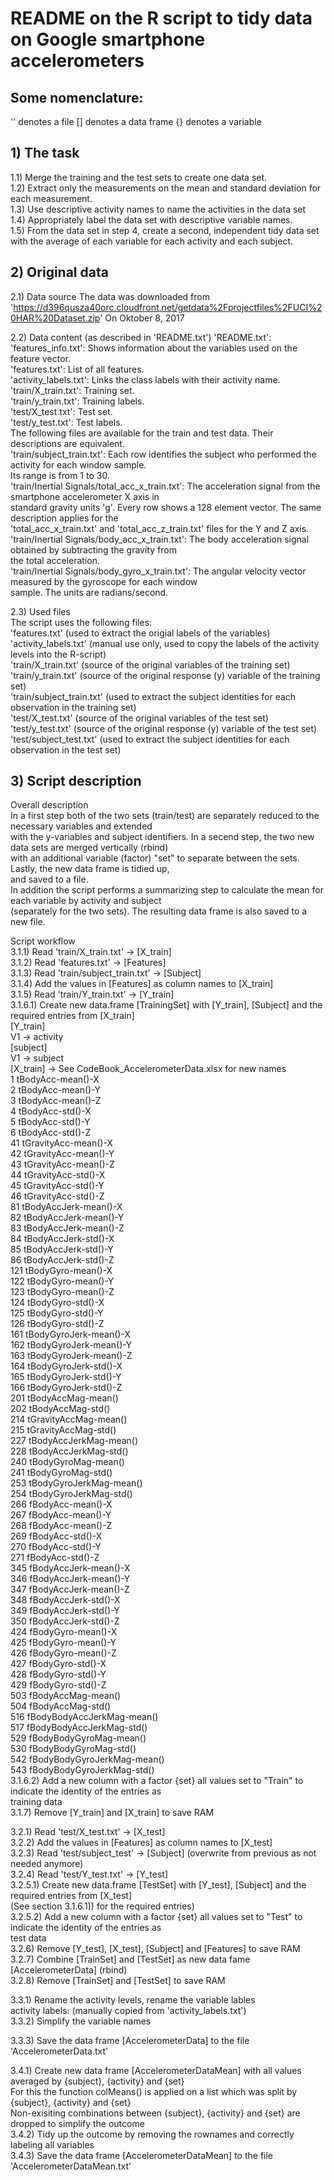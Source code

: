 
 # README on the R script to tidy data on Google smartphone accelerometers

 ## Some nomenclature:
 '' denotes a file
 [] denotes a data frame
 {} denotes a variable

 ## 1) The task

 1.1) Merge the training and the test sets to create one data set.<br />
 1.2) Extract only the measurements on the mean and standard deviation for each measurement.<br />
 1.3) Use descriptive activity names to name the activities in the data set<br />
 1.4) Appropriately label the data set with descriptive variable names.<br />
 1.5) From the data set in step 4, create a second, independent tidy data set with the average of each variable for
      each activity and each subject.<br />

 ## 2) Original data

 2.1) Data source
 The data was downloaded from 'https://d396qusza40orc.cloudfront.net/getdata%2Fprojectfiles%2FUCI%20HAR%20Dataset.zip'
 On Oktober 8, 2017

 2.2) Data content (as described in 'README.txt')
 'README.txt':<br />
 'features_info.txt': Shows information about the variables used on the feature vector.<br />
 'features.txt': List of all features.<br />
 'activity_labels.txt': Links the class labels with their activity name.<br />
 'train/X_train.txt': Training set.<br />
 'train/y_train.txt': Training labels.<br />
 'test/X_test.txt': Test set.<br />
 'test/y_test.txt': Test labels.<br />
 The following files are available for the train and test data. Their descriptions are equivalent. <br />
 'train/subject_train.txt': Each row identifies the subject who performed the activity for each window sample.<br />
        Its range is from 1 to 30. <br />
 'train/Inertial Signals/total_acc_x_train.txt': The acceleration signal from the smartphone accelerometer X axis in<br />
        standard gravity units 'g'. Every row shows a 128 element vector. The same description applies for the<br />
        'total_acc_x_train.txt' and 'total_acc_z_train.txt' files for the Y and Z axis. <br />
 'train/Inertial Signals/body_acc_x_train.txt': The body acceleration signal obtained by subtracting the gravity from<br />
        the total acceleration. <br />
 'train/Inertial Signals/body_gyro_x_train.txt': The angular velocity vector measured by the gyroscope for each window<br />
        sample. The units are radians/second. <br />

 2.3) Used files<br />
 The script uses the following files:<br />
 'features.txt' (used to extract the origial labels of the variables)<br />
 'activity_labels.txt' (manual use only, used to copy the labels of the activity levels into the R-script)<br />
 'train/X_train.txt' (source of the original variables of the training set)<br />
 'train/y_train.txt' (source of the original response (y) variable of the training set)<br />
 'train/subject_train.txt' (used to extract the subject identities for each observation in the training set)<br />
 'test/X_test.txt' (source of the original variables of the test set)<br />
 'test/y_test.txt' (source of the original response (y) variable of the test set)<br />
 'test/subject_test.txt' (used to extract the subject identities for each observation in the test set)<br />

 ## 3) Script description


 Overall description<br />
 In a first step both of the two sets (train/test) are separately reduced to the necessary variables and extended<br />
 with the y-variables and subject identifiers. In a secend step, the two new data sets are merged vertically (rbind)<br />
 with an additional variable (factor) "set" to separate between the sets. Lastly, the new data frame is tidied up,<br />
 and saved to a file.<br />
 In addition the script performs a summarizing step to calculate the mean for each variable by activity and subject<br />
 (separately for the two sets). The resulting data frame is also saved to a new file.<br />

 Script workflow<br />
 3.1.1) Read 'train/X_train.txt' -> [X_train]<br />
 3.1.2) Read 'features.txt' -> [Features]<br />
 3.1.3) Read 'train/subject_train.txt' -> [Subject]<br />
 3.1.4) Add the values in [Features] as column names to [X_train]<br />
 3.1.5) Read 'train/Y_train.txt' -> [Y_train]<br />
 3.1.6.1) Create new data.frame [TrainingSet] with [Y_train], [Subject] and the required entries from [X_train]<br />
  [Y_train]<br />
	      V1				-> activity<br />
  [subject]<br />
	      V1				-> subject<br />
  [X_train] 					-> See CodeBook_AccelerometerData.xlsx for new names<br />
            1 tBodyAcc-mean()-X<br />
            2 tBodyAcc-mean()-Y<br />
            3 tBodyAcc-mean()-Z<br />
            4 tBodyAcc-std()-X<br />
            5 tBodyAcc-std()-Y<br />
            6 tBodyAcc-std()-Z<br />
            41 tGravityAcc-mean()-X<br />
            42 tGravityAcc-mean()-Y<br />
            43 tGravityAcc-mean()-Z<br />
            44 tGravityAcc-std()-X<br />
            45 tGravityAcc-std()-Y<br />
            46 tGravityAcc-std()-Z<br />
            81 tBodyAccJerk-mean()-X<br />
            82 tBodyAccJerk-mean()-Y<br />
            83 tBodyAccJerk-mean()-Z<br />
            84 tBodyAccJerk-std()-X<br />
            85 tBodyAccJerk-std()-Y<br />
            86 tBodyAccJerk-std()-Z<br />
            121 tBodyGyro-mean()-X<br />
            122 tBodyGyro-mean()-Y<br />
            123 tBodyGyro-mean()-Z<br />
            124 tBodyGyro-std()-X<br />
            125 tBodyGyro-std()-Y<br />
            126 tBodyGyro-std()-Z<br />
            161 tBodyGyroJerk-mean()-X<br />
            162 tBodyGyroJerk-mean()-Y<br />
            163 tBodyGyroJerk-mean()-Z<br />
            164 tBodyGyroJerk-std()-X<br />
            165 tBodyGyroJerk-std()-Y<br />
            166 tBodyGyroJerk-std()-Z<br />
            201 tBodyAccMag-mean()<br />
            202 tBodyAccMag-std()<br />
            214 tGravityAccMag-mean()<br />
            215 tGravityAccMag-std()<br />
            227 tBodyAccJerkMag-mean()<br />
            228 tBodyAccJerkMag-std()<br />
            240 tBodyGyroMag-mean()<br />
            241 tBodyGyroMag-std()<br />
            253 tBodyGyroJerkMag-mean()<br />
            254 tBodyGyroJerkMag-std()<br />
            266 fBodyAcc-mean()-X<br />
            267 fBodyAcc-mean()-Y<br />
            268 fBodyAcc-mean()-Z<br />
            269 fBodyAcc-std()-X<br />
            270 fBodyAcc-std()-Y<br />
            271 fBodyAcc-std()-Z<br />
            345 fBodyAccJerk-mean()-X<br />
            346 fBodyAccJerk-mean()-Y<br />
            347 fBodyAccJerk-mean()-Z<br />
            348 fBodyAccJerk-std()-X<br />
            349 fBodyAccJerk-std()-Y<br />
            350 fBodyAccJerk-std()-Z<br />
            424 fBodyGyro-mean()-X<br />
            425 fBodyGyro-mean()-Y<br />
            426 fBodyGyro-mean()-Z<br />
            427 fBodyGyro-std()-X<br />
            428 fBodyGyro-std()-Y<br />
            429 fBodyGyro-std()-Z<br />
            503 fBodyAccMag-mean()<br />
            504 fBodyAccMag-std()<br />
            516 fBodyBodyAccJerkMag-mean()<br />
            517 fBodyBodyAccJerkMag-std()<br />
            529 fBodyBodyGyroMag-mean()<br />
            530 fBodyBodyGyroMag-std()<br />
            542 fBodyBodyGyroJerkMag-mean()<br />
            543 fBodyBodyGyroJerkMag-std()<br />
 3.1.6.2) Add a new column with a factor {set} all values set to "Train" to indicate the identity of the entries as<br />
        training data<br />
 3.1.7) Remove [Y_train] and [X_train] to save RAM<br />

 3.2.1) Read 'test/X_test.txt' -> [X_test]<br />
 3.2.2) Add the values in [Features] as column names to [X_test]<br />
 3.2.3) Read 'test/subject_test' -> [Subject] (overwrite from previous as not needed anymore)<br />
 3.2.4) Read 'test/Y_test.txt' -> [Y_test]<br />
 3.2.5.1) Create new data.frame [TestSet] with [Y_test], [Subject] and the required entries from [X_test]<br />
          (See section 3.1.6.1)) for the required entries)<br />
 3.2.5.2) Add a new column with a factor {set} all values set to "Test" to indicate the identity of the entries as<br />
          test data<br />
 3.2.6) Remove [Y_test], [X_test], [Subject] and [Features] to save RAM<br />
 3.2.7) Combine [TrainSet] and [TestSet] as new data fame [AccelerometerData] (rbind)<br />
 3.2.8) Remove [TrainSet] and [TestSet] to save RAM

 3.3.1) Rename the activity levels, rename the variable lables<br />
        activity labels: (manually copied from 'activity_labels.txt')<br />
 3.3.2) Simplify the variable names<br />
   
 3.3.3) Save the data frame [AccelerometerData] to the file 'AccelerometerData.txt'<br />

 3.4.1) Create new data frame [AccelerometerDataMean] with all values averaged by {subject}, {activity} and {set}<br />
        For this the function colMeans() is applied on a list which was split by {subject}, {activity} and {set}<br />
        Non-exisiting combinations between {subject}, {activity} and {set} are dropped to simplify the outcome<br />
 3.4.2) Tidy up the outcome by removing the rownames and correctly labeling all variables<br />
 3.4.3) Save the data frame [AccelerometerDataMean] to the file 'AccelerometerDataMean.txt'<br />